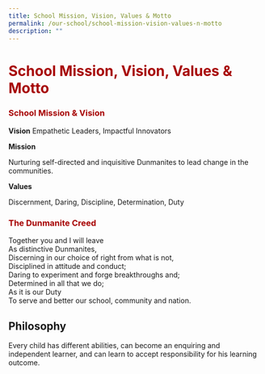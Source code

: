 ```yaml
---
title: School Mission, Vision, Values & Motto
permalink: /our-school/school-mission-vision-values-n-motto
description: ""
---
```

# <span style = "color: #a70303"> <b>School Mission, Vision, Values & Motto</b> </span>

### <span style = "color: #a70303"> <b>School Mission & Vision</b> </span>

**Vision**
Empathetic Leaders, Impactful Innovators  


**Mission**

Nurturing self-directed and inquisitive Dunmanites to lead change in the communities.

**Values**

Discernment, Daring, Discipline, Determination, Duty

### <span style = "color: #a70303"> <b>The Dunmanite Creed</b> </span>


Together you and I will leave  
As distinctive Dunmanites,  
Discerning in our choice of right from what is not,  
Disciplined in attitude and conduct;  
Daring to experiment and forge breakthroughs and;  
Determined in all that we do;  
As it is our Duty  
To serve and better our school, community and nation.

Philosophy
----------

  

Every child has different abilities, can become an enquiring and independent learner, and can learn to accept responsibility for his learning outcome.